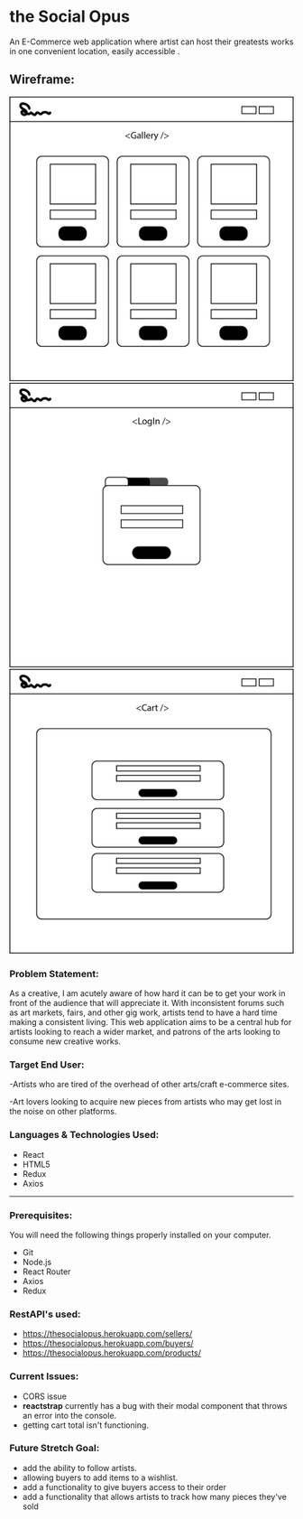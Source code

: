 # the Social Opus
An E-Commerce web application where artist can host their greatests works in one convenient location, easily accessible . 



## Wireframe:
![wireframe](/wireframe/Gallery-social.png)
![wireframe](/wireframe/LogIn-social.png)
![wireframe](/wireframe/Cart-social.png)

### Problem Statement:

As a creative, I am acutely aware of how hard it can be to get your work in front of the audience that will appreciate it. With inconsistent forums such as art markets, fairs, and other gig work, artists tend to have a hard time making a consistent living. This web application aims to be a central hub for artists looking to reach a wider market, and patrons of the arts looking to consume new creative works.

### Target End User:

-Artists who are tired of the overhead of other arts/craft e-commerce sites.

-Art lovers looking to acquire new pieces from artists who may get lost in the noise on other platforms.

### Languages & Technologies Used:

- React
- HTML5
- Redux
- Axios

-----

### Prerequisites:
You will need the following things properly installed on your computer.

- Git
- Node.js
- React Router
- Axios
- Redux

### RestAPI's used:
- https://thesocialopus.herokuapp.com/sellers/
- https://thesocialopus.herokuapp.com/buyers/
- https://thesocialopus.herokuapp.com/products/


### Current Issues:
- CORS issue
- **reactstrap** currently has a bug with their modal component 
that throws an error into the console.
- getting cart total isn't functioning.

### Future Stretch Goal:
- add the ability to follow artists.
- allowing buyers to add items to a wishlist.
- add a functionality to give buyers access to their order
- add a functionality that allows artists to track how many pieces they've sold
